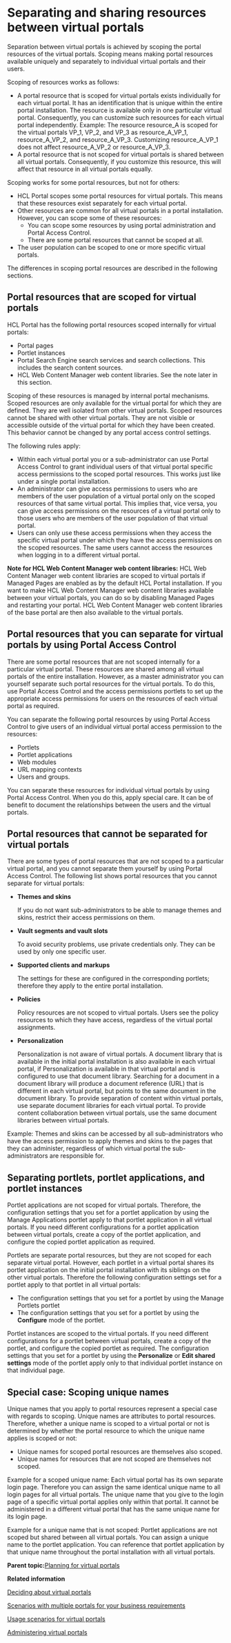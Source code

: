 # Separating and sharing resources between virtual portals

Separation between virtual portals is achieved by scoping the portal resources of the virtual portals. Scoping means making portal resources available uniquely and separately to individual virtual portals and their users.

Scoping of resources works as follows:

-   A portal resource that is scoped for virtual portals exists individually for each virtual portal. It has an identification that is unique within the entire portal installation. The resource is available only in one particular virtual portal. Consequently, you can customize such resources for each virtual portal independently. Example: The resource resource\_A is scoped for the virtual portals VP\_1, VP\_2, and VP\_3 as resource\_A\_VP\_1, resource\_A\_VP\_2, and resource\_A\_VP\_3. Customizing resource\_A\_VP\_1 does not affect resource\_A\_VP\_2 or resource\_A\_VP\_3.
-   A portal resource that is not scoped for virtual portals is shared between all virtual portals. Consequently, if you customize this resource, this will affect that resource in all virtual portals equally.

Scoping works for some portal resources, but not for others:

-   HCL Portal scopes some portal resources for virtual portals. This means that these resources exist separately for each virtual portal.
-   Other resources are common for all virtual portals in a portal installation. However, you can scope some of these resources:
    -   You can scope some resources by using portal administration and Portal Access Control.
    -   There are some portal resources that cannot be scoped at all.
-   The user population can be scoped to one or more specific virtual portals.

The differences in scoping portal resources are described in the following sections.

## Portal resources that are scoped for virtual portals

HCL Portal has the following portal resources scoped internally for virtual portals:

-   Portal pages
-   Portlet instances
-   Portal Search Engine search services and search collections. This includes the search content sources.
-   HCL Web Content Manager web content libraries. See the note later in this section.

Scoping of these resources is managed by internal portal mechanisms. Scoped resources are only available for the virtual portal for which they are defined. They are well isolated from other virtual portals. Scoped resources cannot be shared with other virtual portals. They are not visible or accessible outside of the virtual portal for which they have been created. This behavior cannot be changed by any portal access control settings.

The following rules apply:

-   Within each virtual portal you or a sub-administrator can use Portal Access Control to grant individual users of that virtual portal specific access permissions to the scoped portal resources. This works just like under a single portal installation.
-   An administrator can give access permissions to users who are members of the user population of a virtual portal only on the scoped resources of that same virtual portal. This implies that, vice versa, you can give access permissions on the resources of a virtual portal only to those users who are members of the user population of that virtual portal.
-   Users can only use these access permissions when they access the specific virtual portal under which they have the access permissions on the scoped resources. The same users cannot access the resources when logging in to a different virtual portal.

**Note for HCL Web Content Manager web content libraries:** HCL Web Content Manager web content libraries are scoped to virtual portals if Managed Pages are enabled as by the default HCL Portal installation. If you want to make HCL Web Content Manager web content libraries available between your virtual portals, you can do so by disabling Managed Pages and restarting your portal. HCL Web Content Manager web content libraries of the base portal are then also available to the virtual portals.

## Portal resources that you can separate for virtual portals by using Portal Access Control

There are some portal resources that are not scoped internally for a particular virtual portal. These resources are shared among all virtual portals of the entire installation. However, as a master administrator you can yourself separate such portal resources for the virtual portals. To do this, use Portal Access Control and the access permissions portlets to set up the appropriate access permissions for users on the resources of each virtual portal as required.

You can separate the following portal resources by using Portal Access Control to give users of an individual virtual portal access permission to the resources:

-   Portlets
-   Portlet applications
-   Web modules
-   URL mapping contexts
-   Users and groups.

You can separate these resources for individual virtual portals by using Portal Access Control. When you do this, apply special care. It can be of benefit to document the relationships between the users and the virtual portals.

## Portal resources that cannot be separated for virtual portals

There are some types of portal resources that are not scoped to a particular virtual portal, and you cannot separate them yourself by using Portal Access Control. The following list shows portal resources that you cannot separate for virtual portals:

-   **Themes and skins**

    If you do not want sub-administrators to be able to manage themes and skins, restrict their access permissions on them.

-   **Vault segments and vault slots**

    To avoid security problems, use private credentials only. They can be used by only one specific user.

-   **Supported clients and markups**

    The settings for these are configured in the corresponding portlets; therefore they apply to the entire portal installation.

-   **Policies**

    Policy resources are not scoped to virtual portals. Users see the policy resources to which they have access, regardless of the virtual portal assignments.

-   **Personalization**

    Personalization is not aware of virtual portals. A document library that is available in the initial portal installation is also available in each virtual portal, if Personalization is available in that virtual portal and is configured to use that document library. Searching for a document in a document library will produce a document reference \(URL\) that is different in each virtual portal, but points to the same document in the document library. To provide separation of content within virtual portals, use separate document libraries for each virtual portal. To provide content collaboration between virtual portals, use the same document libraries between virtual portals.


Example: Themes and skins can be accessed by all sub-administrators who have the access permission to apply themes and skins to the pages that they can administer, regardless of which virtual portal the sub-administrators are responsible for.

## Separating portlets, portlet applications, and portlet instances

Portlet applications are not scoped for virtual portals. Therefore, the configuration settings that you set for a portlet application by using the Manage Applications portlet apply to that portlet application in all virtual portals. If you need different configurations for a portlet application between virtual portals, create a copy of the portlet application, and configure the copied portlet application as required.

Portlets are separate portal resources, but they are not scoped for each separate virtual portal. However, each portlet in a virtual portal shares its portlet application on the initial portal installation with its siblings on the other virtual portals. Therefore the following configuration settings set for a portlet apply to that portlet in all virtual portals:

-   The configuration settings that you set for a portlet by using the Manage Portlets portlet
-   The configuration settings that you set for a portlet by using the **Configure** mode of the portlet.

Portlet instances are scoped to the virtual portals. If you need different configurations for a portlet between virtual portals, create a copy of the portlet, and configure the copied portlet as required. The configuration settings that you set for a portlet by using the **Personalize** or **Edit shared settings** mode of the portlet apply only to that individual portlet instance on that individual page.

## Special case: Scoping unique names

Unique names that you apply to portal resources represent a special case with regards to scoping. Unique names are attributes to portal resources. Therefore, whether a unique name is scoped to a virtual portal or not is determined by whether the portal resource to which the unique name applies is scoped or not:

-   Unique names for scoped portal resources are themselves also scoped.
-   Unique names for resources that are not scoped are themselves not scoped.

Example for a scoped unique name: Each virtual portal has its own separate login page. Therefore you can assign the same identical unique name to all login pages for all virtual portals. The unique name that you give to the login page of a specific virtual portal applies only within that portal. It cannot be administered in a different virtual portal that has the same unique name for its login page.

Example for a unique name that is not scoped: Portlet applications are not scoped but shared between all virtual portals. You can assign a unique name to the portlet application. You can reference that portlet application by that unique name throughout the portal installation with all virtual portals.

**Parent topic:**[Planning for virtual portals ](../admin-system/advppln.md)

**Related information**  


[Deciding about virtual portals ](../admin-system/advpuscn.md)

[Scenarios with multiple portals for your business requirements](../admin-system/advpuscn_pln.md)

[Usage scenarios for virtual portals ](../admin-system/advpuscn_usage.md)

[Administering virtual portals ](../admin-system/advp_adm.md)

